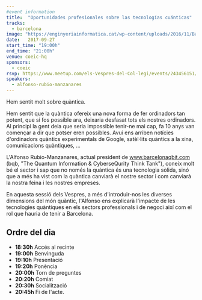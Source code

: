 ```yaml
---
#event information
title:  "Oportunidades profesionales sobre las tecnologías cuánticas"
tracks: 
  - barcelona
image: "https://enginyeriainformatica.cat/wp-content/uploads/2016/11/Barcelona-se-situa-en-el-mapa-de-les-tecnologies-quantiques.jpg"
date:   2017-09-27
start_time: "19:00h"
end_time: "21:00h"
venue: coeic-hq
sponsors:
  - coeic
rsvp: https://www.meetup.com/els-Vespres-del-Col-legi/events/243456151/
speakers:
  - alfonso-rubio-manzanares
---
```



Hem sentit molt sobre quàntica.

Hem sentit que la quàntica ofereix una nova forma de fer ordinadors tan potent, que si fos possible ara, deixaria desfasat tots els nostres ordinadors. Al principi la gent deia que seria impossible tenir-ne mai cap, fa 10 anys van començar a dir que potser eren possibles. Avui ens arriben notícies d'ordinadors quàntics experimentals de Google, satèl·lits quàntics a la xina, comunicacions quàntiques, ... 

L'Alfonso Rubio-Manzanares, actual president de www.barcelonaqbit.com (bqb, "The Quantum Information & CyberseQurity Think Tank"), coneix molt bé el sector i sap que no només la quàntica és una tecnologia sòlida, sinó que a més ha vist com la quàntica canviarà el nostre sector i com canviarà la nostra feina i les nostres empreses.

En aquesta sessió dels Vespres, a més d'introduir-nos les diverses dimensions del món quàntic, l'Alfonso ens explicarà l'impacte de les tecnologies quàntiques en els sectors professionals i de negoci així com el rol que hauria de tenir a Barcelona.


Ordre del dia
-------------

- **18:30h** Accés al recinte
- **19:00h** Benvinguda
- **19:10h** Presentació
- **19:20h** Ponència
- **20:00h** Torn de preguntes
- **20:20h** Comiat
- **20:30h** Socialització
- **20:45h** Fi de l'acte.
